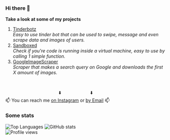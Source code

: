 ### Hi there 👋
**Take a look at some of my projects**</br>
1. [Tinderbotz](https://github.com/frederikme/TinderBotz)</br>
*Easy to use tinder bot that can be used to swipe, message and even scrape data and images of users.*</br>
2. [Sandboxed](https://github.com/frederikme/sandbox-evasion)</br>
*Check if you're code is running inside a virtual machine, easy to use by calling 1 simple function.*</br>
3. [GoogleImageScraper](https://github.com/frederikme/GoogleImageScraper)</br>
*Scraper that makes a search query on Google and downloads the first X amount of images.*</br>

</br>

&nbsp;&nbsp;&nbsp;&nbsp;&nbsp;&nbsp;&nbsp;&nbsp;&nbsp;&nbsp;&nbsp;&nbsp;&nbsp;&nbsp;&nbsp;&nbsp;&nbsp;&nbsp;&nbsp;&nbsp;&nbsp;&nbsp;&nbsp;&nbsp;&nbsp;&nbsp;&nbsp;&nbsp;&nbsp;&nbsp;&nbsp;&nbsp;&nbsp;&nbsp;&nbsp;&nbsp;&nbsp;&nbsp;&nbsp;&nbsp;&nbsp;&nbsp;⬇️ &nbsp;&nbsp;&nbsp;&nbsp;&nbsp;&nbsp;&nbsp;&nbsp;&nbsp;&nbsp;&nbsp;&nbsp;&nbsp;&nbsp;&nbsp;&nbsp;&nbsp;&nbsp;&nbsp;&nbsp;&nbsp;&nbsp;⬇️</br>
📫 You can reach me [on Instagram](https://www.instagram.com/fredjemees/) or [by Email](mailto:frederik.mees@gmail.com) 📫</br>

### Some stats
![Top Languages](https://github-readme-stats.vercel.app/api/top-langs/?username=frederikme)
![GitHub stats](https://github-readme-stats.vercel.app/api?username=frederikme&show_icons=true)  
![Profile views](https://gpvc.arturio.dev/frederikme)  
